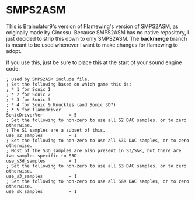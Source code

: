 # SMPS2ASM
This is Brainulator9's version of Flamewing's version of SMPS2ASM, as originally made by Cinossu. Because SMPS2ASM has no native repository, I just decided to strip this down to only SMPS2ASM. The **backmerge** branch is meant to be used whenever I want to make changes for flamewing to adopt.

If you use this, just be sure to place this at the start of your sound engine code:
```
; Used by SMPS2ASM include file.
; Set the following based on which game this is:
; * 1 for Sonic 1
; * 2 for Sonic 2
; * 3 for Sonic 3
; * 4 for Sonic & Knuckles (and Sonic 3D?)
; * 5 for flamedriver
SonicDriverVer			= 5
; Set the following to non-zero to use all S2 DAC samples, or to zero otherwise.
; The S1 samples are a subset of this.
use_s2_samples			= 1
; Set the following to non-zero to use all S3D DAC samples, or to zero otherwise.
; Most of the S3D samples are also present in S3/S&K, but there are two samples specific to S3D.
use_s3d_samples			= 1
; Set the following to non-zero to use all S3 DAC samples, or to zero otherwise.
use_s3_samples			= 1
; Set the following to non-zero to use all S&K DAC samples, or to zero otherwise.
use_sk_samples			= 1
```
